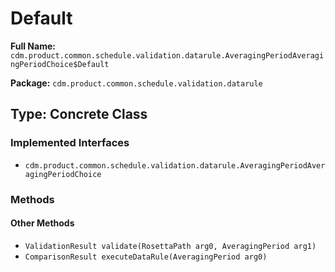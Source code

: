 # Default

**Full Name:** `cdm.product.common.schedule.validation.datarule.AveragingPeriodAveragingPeriodChoice$Default`

**Package:** `cdm.product.common.schedule.validation.datarule`

## Type: Concrete Class

### Implemented Interfaces

- `cdm.product.common.schedule.validation.datarule.AveragingPeriodAveragingPeriodChoice`

### Methods

#### Other Methods

- `ValidationResult validate(RosettaPath arg0, AveragingPeriod arg1)`
- `ComparisonResult executeDataRule(AveragingPeriod arg0)`

